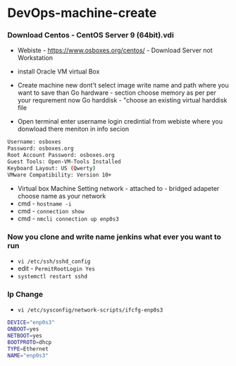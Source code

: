 # DevOps-machine-create

### Download Centos - CentOS Server 9 (64bit).vdi
 - Webiste - https://www.osboxes.org/centos/ - Download Server not Workstation
 - install Oracle VM virtual Box
 - Create machine new dont't select image write name and path where you want to save than
   Go hardware - section choose memory as per per your requrement now Go harddisk - "choose an existing virtual harddisk file

- Open terminal enter username login credintial from webiste where you donwload there meniton in info secion
```sh
Username: osboxes
Password: osboxes.org
Root Account Password: osboxes.org
Guest Tools: Open-VM-Tools Installed
Keyboard Layout: US (Qwerty)
VMware Compatibility: Version 10+
```

- Virtual box Machine Setting network - attached to - bridged adapeter choose name as your network
- cmd - ```hostname -i```
- cmd - ```connection show ```
- cmd - ```nmcli connection up enp0s3 ```

### Now you clone and write name jenkins what ever you want to run
- ```vi /etc/ssh/sshd_config```
- edit - ```PermitRootLogin Yes```
- ```systemctl restart sshd```

### Ip Change
- ```vi /etc/sysconfig/network-scripts/ifcfg-enp0s3```
```sh
DEVICE="enp0s3"
ONBOOT=yes
NETBOOT=yes
BOOTPROTO=dhcp
TYPE=Ethernet
NAME="enp0s3"
```



